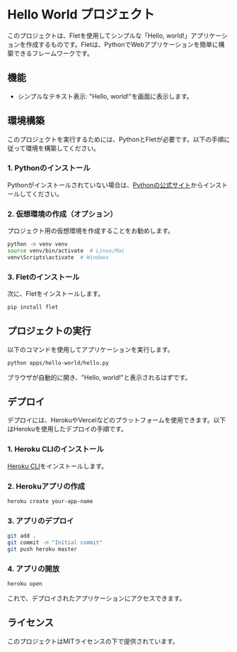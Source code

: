 # Hello World プロジェクト

このプロジェクトは、Fletを使用してシンプルな「Hello, world!」アプリケーションを作成するものです。Fletは、PythonでWebアプリケーションを簡単に構築できるフレームワークです。

## 機能

- シンプルなテキスト表示: "Hello, world!"を画面に表示します。

## 環境構築

このプロジェクトを実行するためには、PythonとFletが必要です。以下の手順に従って環境を構築してください。

### 1. Pythonのインストール

Pythonがインストールされていない場合は、[Pythonの公式サイト](https://www.python.org/downloads/)からインストールしてください。

### 2. 仮想環境の作成（オプション）

プロジェクト用の仮想環境を作成することをお勧めします。

```bash
python -m venv venv
source venv/bin/activate  # Linux/Mac
venv\Scripts\activate  # Windows
```

### 3. Fletのインストール

次に、Fletをインストールします。

```bash
pip install flet
```

## プロジェクトの実行

以下のコマンドを使用してアプリケーションを実行します。

```bash
python apps/hello-world/hello.py
```

ブラウザが自動的に開き、"Hello, world!"と表示されるはずです。

## デプロイ

デプロイには、HerokuやVercelなどのプラットフォームを使用できます。以下はHerokuを使用したデプロイの手順です。

### 1. Heroku CLIのインストール

[Heroku CLI](https://devcenter.heroku.com/articles/heroku-cli)をインストールします。

### 2. Herokuアプリの作成

```bash
heroku create your-app-name
```

### 3. アプリのデプロイ

```bash
git add .
git commit -m "Initial commit"
git push heroku master
```

### 4. アプリの開放

```bash
heroku open
```

これで、デプロイされたアプリケーションにアクセスできます。

## ライセンス

このプロジェクトはMITライセンスの下で提供されています。